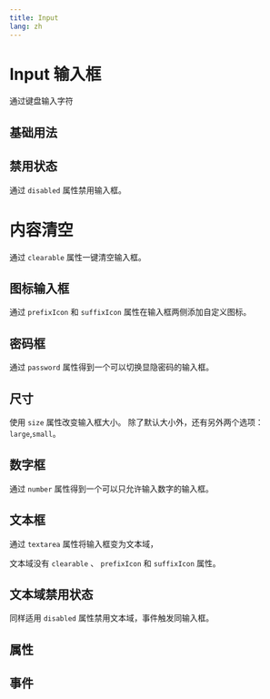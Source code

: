 ```yaml
---
title: Input
lang: zh
---
```


<script setup lang="ts">
  import props from "../../../example/input/description/zh-props.ts";
  import events from "../../../example/input/description/zh-events.ts";
</script>


# Input 输入框

通过键盘输入字符


## 基础用法

<demo src="../../../example/input/base.vue"></demo>




## 禁用状态

通过 ```disabled``` 属性禁用输入框。
<demo src="../../../example/input/disabled.vue"></demo>

# 内容清空

通过 ```clearable``` 属性一键清空输入框。
<demo src="../../../example/input/clear.vue"></demo>

## 图标输入框

通过 ```prefixIcon``` 和 ```suffixIcon``` 属性在输入框两侧添加自定义图标。
<demo src="../../../example/input/icon.vue"></demo>

## 密码框

通过 ```password``` 属性得到一个可以切换显隐密码的输入框。

<demo src="../../../example/input/password.vue"></demo>

## 尺寸

使用 `size` 属性改变输入框大小。 除了默认大小外，还有另外两个选项： `large`,`small`。

<demo src="../../../example/input/size.vue"></demo>


## 数字框

通过 ```number``` 属性得到一个可以只允许输入数字的输入框。

<demo src="../../../example/input/number.vue"></demo>

## 文本框

通过 ```textarea``` 属性将输入框变为文本域，

文本域没有 ```clearable``` 、 ```prefixIcon``` 和 ```suffixIcon``` 属性。

<demo src="../../../example/input/textarea.vue"></demo>

## 文本域禁用状态

同样适用 ```disabled``` 属性禁用文本域，事件触发同输入框。

<demo src="../../../example/input/disabled-textarea.vue"></demo>



## 属性
<table-block type="propsZh" :data="props"></table-block>


## 事件
<table-block type="eventsZh" :data="events"></table-block>

